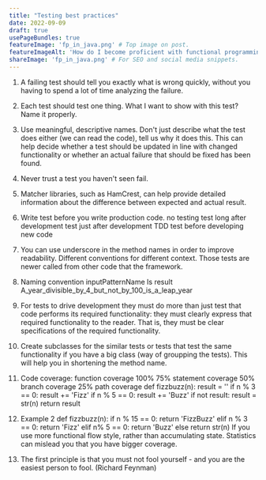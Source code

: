 ```yaml
---
title: "Testing best practices"
date: 2022-09-09
draft: true
usePageBundles: true
featureImage: 'fp_in_java.png' # Top image on post.
featureImageAlt: 'How do I become proficient with functional programming in Java' # Alternative text for featured image.
shareImage: 'fp_in_java.png' # For SEO and social media snippets.
---
```


1. A failing test should tell you exactly what is wrong quickly, without you having to spend a lot of time analyzing the failure.
2. Each test should test one thing. What I want to show with this test? Name it properly.
3. Use meaningful, descriptive names.
Don't just describe what the test does either (we can read the code), tell us why it does this. This can help decide whether a test should be updated in line with changed functionality or whether an actual failure that should be fixed has been found.
4. Never trust a test you haven't seen fail.
5. Matcher libraries, such as HamCrest, can help provide detailed information about the difference between expected and actual result.
6. Write test before you write production code.
no testing
test long after development
test just after development
TDD test before developing new code
7. You can use underscore in the method names in order to improve readability. Different conventions for different context. Those tests are newer called from other code that the framework.
8. Naming convention
inputPatternName Is result
A_year_divisible_by_4_but_not_by_100_is_a_leap_year
9. For tests to drive development they must do more than just test that code performs its required functionality: they must clearly express that required functionality to the reader.
That is, they must be clear specifications of the required functionality.
10. Create subclasses for the similar tests or tests that test the same functionality if you have a big class (way of groupping the tests). This will help you in shortening the method name.
11. Code coverage:
function coverage 100%
75% statement coverage
50% branch coverage
25% path coverage
def fizzbuzz(n):
result = ''
if n % 3 == 0:
    result += 'Fizz'
if n % 5 == 0:
    result += 'Buzz'
if not result:
    result = str(n)
return result
12. Example 2
def fizzbuzz(n):
if n % 15 == 0:
    return 'FizzBuzz'
elif n % 3 == 0:
    return 'Fizz'
elif n% 5 == 0:
    return 'Buzz'
else
    return str(n)
If you use more functional flow style, rather than accumulating state. Statistics can mislead you that you have bigger coverage.

13. The first principle is that you must not fool yourself - and you are the easiest person to fool. (Richard Feynman)
